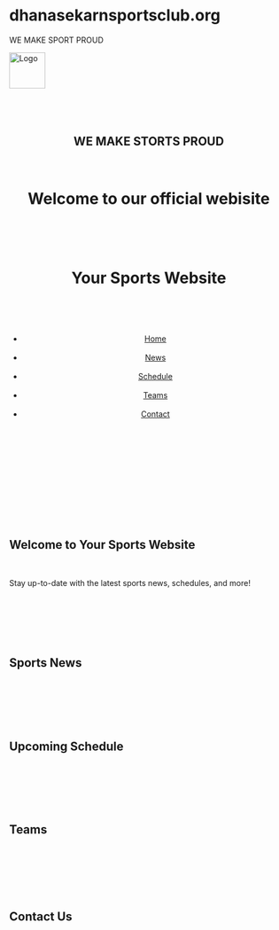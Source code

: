 # dhanasekarnsportsclub.org
WE MAKE SPORT PROUD
<!DOCTYPE html>
<img src="unnamed.jpg" width="65" height="65" alt="Logo" style="vertical-align: left;">
<style>
     .top-left-image {
            position: absolute;
            top: 0;
            left: 0;
        }
</style>
    <center>
        <div class="header-container">
        </div>
        <h2>WE MAKE STORTS PROUD</h2>
        <h1>Welcome to our official webisite</h1>
        <link href="black">
    </center>

<head>
    <meta charset="UTF-8">
    <meta name="viewport" content="width=device-width, initial-scale=1.0">
    <title>Your Sports Website</title>
    <link rel="stylesheet" href="styles.css">
    <script scr="script.js" defer></script>
    <link rel="stylesheet" href="https://cdn.jsdelivr.net/npm/bootstrap-icons@1.10.2/font/bootstrap-icons.css"></link>

</head>
<body>
    <i class=" bi bi-brightness-high-fill" id="toggledark"></i>
    <header>
        <h1>Your Sports Website</h1>
        <nav>
            <ul>
                <li><a href="#home">Home</a></li>
                <li><a href="#news">News</a></li>
                <li><a href="#schedule">Schedule</a></li>
                <li><a href="#teams">Teams</a></li>
                <li><a href="#contact">Contact</a></li>
            </ul>
        </nav>
    </header>

    <!-- Main Content Section -->
    <main>
        <!-- Home Section -->
        <section id="home">
            <h2>Welcome to Your Sports Website</h2>
            <p>Stay up-to-date with the latest sports news, schedules, and more!</p>
        </section>

        <!-- News Section -->
        <section id="news">
            <h2>Sports News</h2>
            <!-- Add your news articles here -->
        </section>

        <!-- Schedule Section -->
        <section id="schedule">
            <h2>Upcoming Schedule</h2>
            <!-- Add your schedule information here -->
        </section>

        <!-- Teams Section -->
        <section id="teams">
            <h2>Teams</h2>
            <!-- Our club is in pondicherry -->
        </section>
    </main>
    <footer>
        <section id="contact">
            <h2>Contact Us</h2>
        </section>
    </footer>
    
</body>
</html>
 

